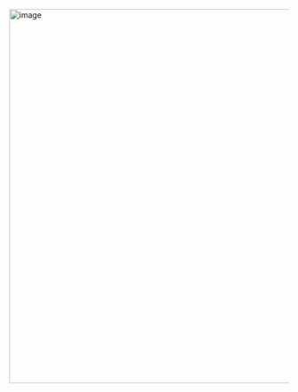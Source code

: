 <img width="977" height="675" alt="image" src="https://github.com/user-attachments/assets/e04c6f16-9131-459b-85e5-1e98e5ced841" />
